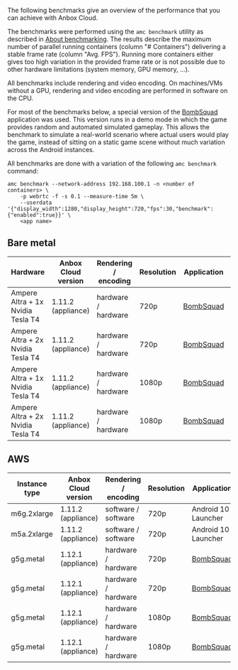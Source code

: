 The following benchmarks give an overview of the performance that you can achieve with Anbox Cloud.

The benchmarks were performed using the `amc benchmark` utility as described in [About benchmarking](https://discourse.ubuntu.com/t/benchmarking-a-deployment/17770). The results describe the maximum number of parallel running containers (column "# Containers") delivering a stable frame rate (column "Avg. FPS"). Running more containers either gives too high variation in the provided frame rate or is not possible due to other hardware limitations (system memory, GPU memory, ...).

All benchmarks include rendering and video encoding. On machines/VMs without a GPU, rendering and video encoding are performed in software on the CPU.

For most of the benchmarks below, a special version of the [BombSquad](https://www.froemling.net/apps/bombsquad) application was used. This version runs in a demo mode in which the game provides random and automated simulated gameplay. This allows the benchmark to simulate a real-world scenario where actual users would play the game, instead of sitting on a static game scene without much variation across the Android instances.

All benchmarks are done with a variation of the following `amc benchmark` command:

    amc benchmark --network-address 192.168.100.1 -n <number of containers> \
        -p webrtc -f -s 0.1 --measure-time 5m \
        --userdata '{"display_width":1280,"display_height":720,"fps":30,"benchmark":{"enabled":true}}' \
        <app name>

## Bare metal

| Hardware                            | Anbox Cloud version | Rendering / encoding | Resolution | Application         | # Containers | Avg. FPS |
|-------------------------------------|---------------------|----------------------|------------|---------------------|--------------|---------|
| Ampere Altra + 1x Nvidia Tesla T4   | 1.11.2 (appliance)  | hardware / hardware  | 720p       | [BombSquad](https://www.froemling.net/apps/bombsquad)    | 30           | 29      |
| Ampere Altra + 2x Nvidia Tesla T4   | 1.11.2 (appliance)  | hardware / hardware  | 720p       | [BombSquad](https://www.froemling.net/apps/bombsquad)    | 55           | 29      |
| Ampere Altra + 1x Nvidia Tesla T4   | 1.11.2 (appliance)  | hardware / hardware  | 1080p      | [BombSquad](https://www.froemling.net/apps/bombsquad)    | 20           | 28      |
| Ampere Altra + 2x Nvidia Tesla T4   | 1.11.2 (appliance)  | hardware / hardware  | 1080p      | [BombSquad](https://www.froemling.net/apps/bombsquad)    | 50           | 26      |

## AWS

| Instance type | Anbox Cloud version | Rendering / encoding | Resolution | Application         | # Containers | Avg. FPS |
|---------------|---------------------|----------------------|------------|---------------------|--------------|---------|
| m6g.2xlarge   | 1.11.2 (appliance)  | software / software  | 720p       | Android 10 Launcher | 3            | 20      |
| m5a.2xlarge   | 1.11.2 (appliance)  | software / software  | 720p       | Android 10 Launcher | 3            | 13      |
| g5g.metal     | 1.12.1 (appliance)  | hardware / hardware  | 720p       | [BombSquad](https://www.froemling.net/apps/bombsquad) | 55 | 28 |
| g5g.metal     | 1.12.1 (appliance)  | hardware / hardware  | 720p       | [BombSquad](https://www.froemling.net/apps/bombsquad) | 40 | 55 |
| g5g.metal     | 1.12.1 (appliance)  | hardware / hardware  | 1080p      | [BombSquad](https://www.froemling.net/apps/bombsquad) | 40 | 27 |
| g5g.metal     | 1.12.1 (appliance)  | hardware / hardware  | 1080p      | [BombSquad](https://www.froemling.net/apps/bombsquad) | 20 | 57 |
